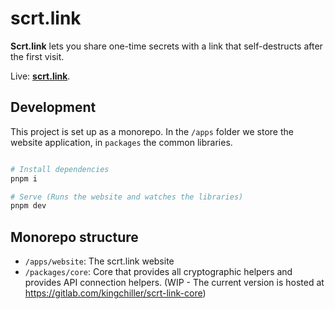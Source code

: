 # scrt.link

**Scrt.link** lets you share one-time secrets with a link that self-destructs after the first visit.

Live: **[scrt.link](https://scrt.link)**.

## Development

This project is set up as a monorepo. In the `/apps` folder we store the website application, in `packages` the common libraries.

```bash

# Install dependencies
pnpm i

# Serve (Runs the website and watches the libraries)
pnpm dev

```

## Monorepo structure

- `/apps/website`: The scrt.link website
- `/packages/core`: Core that provides all cryptographic helpers and provides API connection helpers. (WIP - The current version is hosted at https://gitlab.com/kingchiller/scrt-link-core)
